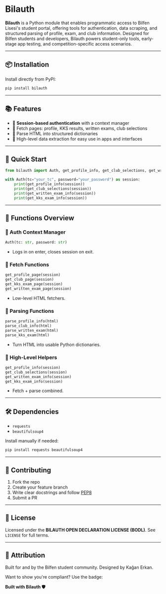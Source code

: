 # Bilauth

**Bilauth** is a Python module that enables programmatic access to Bilfen Lisesi's student portal, offering tools for authentication, data scraping, and structured parsing of profile, exam, and club information. Designed for Bilfen students and developers, Bilauth powers student-only tools, early-stage app testing, and competition-specific access scenarios.

---

## 📦 Installation

Install directly from PyPI:

```bash
pip install bilauth
```

---

## 📚 Features

- 🔐 **Session-based authentication** with a context manager
- 📄 Fetch pages: profile, KKS results, written exams, club selections
- 🧠 Parse HTML into structured dictionaries
- 🧰 High-level data extraction for easy use in apps and interfaces

---

## 🚀 Quick Start

```python
from bilauth import Auth, get_profile_info, get_club_selections, get_written_exam_info, get_kks_exam_info

with Auth(tc="your_tc", password="your_password") as session:
    print(get_profile_info(session))
    print(get_club_selections(session))
    print(get_written_exam_info(session))
    print(get_kks_exam_info(session))
```

---

## 🔧 Functions Overview

### 🔐 Auth Context Manager
```python
Auth(tc: str, password: str)
```
- Logs in on enter, closes session on exit.

### 📄 Fetch Functions
```python
get_profile_page(session)
get_club_page(session)
get_kks_exam_page(session)
get_written_exam_page(session)
```
- Low-level HTML fetchers.

### 🧠 Parsing Functions
```python
parse_profile_info(html)
parse_club_info(html)
parse_written_exam(html)
parse_kks_exam(html)
```
- Turn HTML into usable Python dictionaries.

### 🎯 High-Level Helpers
```python
get_profile_info(session)
get_club_selections(session)
get_written_exam_info(session)
get_kks_exam_info(session)
```
- Fetch + parse combined.

---

## 🛠 Dependencies

- `requests`
- `beautifulsoup4`

Install manually if needed:
```bash
pip install requests beautifulsoup4
```

---

## 🤝 Contributing

1. Fork the repo
2. Create your feature branch
3. Write clear docstrings and follow [PEP8](https://peps.python.org/pep-0008/)
4. Submit a PR

---

## 📄 License

Licensed under the **BILAUTH OPEN DECLARATION LICENSE (BODL)**. See `LICENSE` for full terms.

---

## 💬 Attribution

Built for and by the Bilfen student community. Designed by Kağan Erkan.

Want to show you're compliant? Use the badge:

**Built with Bilauth 🛡️**

